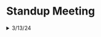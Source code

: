 <!--
Standup Template
<details>
<summary> example/date/time </summary>
<details>
<summary> Name1 </summary>
  
### Worked on:
- [x] thing 1
- [x] thing 2
### Will be working on:
- [ ] something
- [ ] something else
### Issues / Blockers:
- everything
- and nothing
</details>

<details>
<summary> Name2 </summary>
  
### Worked on:
- [x] thing 1
- [x] thing 2
### Will be working on:
- [ ] something
- [ ] something else
### Issues / Blockers:
- everything
- and nothing
</details>
</details>

<details>
<summary>DATE</summary>
<details>
<summary>NAME</summary>
  
### Worked on:
- [x] ITEM
### Will be working on:
- [ ] ITEM
### Issues / Blockers:
- ITEM
</details>
</details>
-->

# Standup Meeting
<details>
  <summary>3/13/24</summary>

  ## Arthur
  ### Worked on:
  - [x] registering a new user
  ### Will be working on:
  - [ ] getting it to consistently build
  ### Issues / Blockers:
  - sometimes build fails

  ## Nabin
  ### Worked on:
  - [x] current weather
    got functionality mostly working
  ### Will be working on:
  - [ ] day-night display
  - improving design
  ### Issues / Blockers:
  - no blockers

  ## Michael
  ### Worked on:
  - [x] logging in an existing user
  ### Will be working on:
  - [ ] improving style
  - translating template JS file to TS
  ### Issues / Blockers:
  - no blockers

  ## Jessirae
  ### Worked on:
  - [x] understanding Toasted
  ### Will be working on:
  - [ ] Weather Widgets
  ### Issues / Blockers:
  - no blockers

  ## Hemanta
  ### Worked on:
  ### Will be working on:
  - [ ] Air Pollution
  ### Issues / Blockers:
  - no blockers

  ## Abdel
  ### Worked on:
  ### Will be working on:
  - [ ] Weather Widgets
  ### Issues / Blockers:
  - no blockers

  ## Chris
  ### Worked on:
  - [x] front end skeleton
  ### Will be working on:
  - [ ] integrating components
  ### Issues / Blockers:
  - no blockers
</details>

